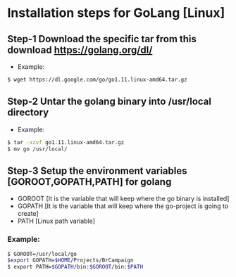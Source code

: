 
# Installation steps for GoLang [Linux]

## Step-1 Download the specific tar from this download https://golang.org/dl/
   - Example: 
   ```sh 
   $ wget https://dl.google.com/go/go1.11.linux-amd64.tar.gz
   ```
   
## Step-2 Untar the golang binary into /usr/local directory
   - Example: 
   ```sh 
   $ tar -xzvf go1.11.linux-amd64.tar.gz 
   $ mv go /usr/local/
   ``` 
   
## Step-3 Setup the environment variables [GOROOT,GOPATH,PATH] for golang
   - GOROOT [It is the variable that will keep where the go binary is installed]
   - GOPATH [It is the variable that will keep where the go-project is going to create]
   - PATH [Linux path variable]
   ### Example:
   ```sh 
   $ GOROOT=/usr/local/go
   $export GOPATH=$HOME/Projects/BrCampaign
   $ export PATH=$GOPATH/bin:$GOROOT/bin:$PATH
   ``` 
